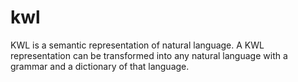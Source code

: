 # kwl
KWL is a semantic representation of natural language. A KWL representation can be transformed into any natural language with a grammar and a dictionary of that language.
